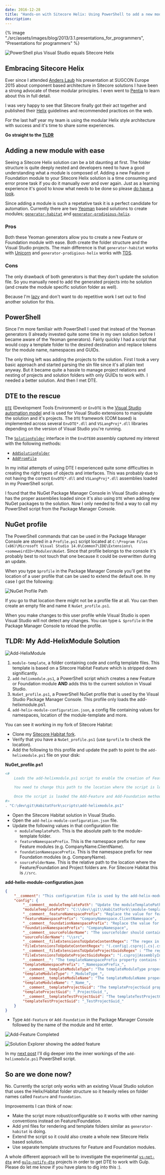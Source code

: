 ```yaml
---
date: 2016-12-28
title: "Hands-on with Sitecore Helix: Using PowerShell to add a new module"
description:
---
```


{% image "./src/assets/images/blog/2013/3.1.presentations_for_programmers", "Presentations for programmers" %}

![PowerShell plus Visual Studio equals Sitecore Helix](/articles/2016/20.1.powershell_vs_sitecore_helix.png)

## Embracing Sitecore Helix

Ever since I attended [Anders Laub](https://twitter.com/AndersLaub) his presentation at SUGCON Europe 2015 about component based architecture in Sitecore solutions I have been a strong advocate of these modular principles. 
I even went to [Pentia](http://www.pentia.net) to learn about this in full detail. 

I was very happy to see that Sitecore finally got their act together and published their [Helix](http://helix.sitecore.net/) guidelines and recommended practices on the web. 

For the last half year my team is using the modular Helix style architecture with success and it's time to share some experiences.

__Go straight to the [TLDR](#tldr-my-add-helixmodule-solution)__

## Adding a new module with ease

Seeing a Sitecore Helix solution can be a bit daunting at first. 
The folder structure is quite deeply nested and developers need to have a good understanding what a module is composed of.
Adding a new Feature or Foundation module to your Sitecore Helix solution is a time consuming and error prone task if you do it manually over and over again. 
Just as a learning experience it's good to know what needs to be done so please [do have a look](https://www.youtube.com/watch?v=4lC-SdYh4Xg). 

Since adding a module is such a repetative task it is a perfect candidate for automation. Currently there are two [Yeoman](http://yeoman.io/) based solutions to create modules; [`generator-habitat`](https://github.com/kamsar/generator-habitat) and [`generator-prodigious-helix`](https://github.com/mrodriguezr/generator-prodigious-helix).

### Pros

Both these Yeoman generators allow you to create a new Feature or Foundation module with ease. Both create the folder structure and the Visual Studio projects. 
The main difference is that `generator-habitat` works with [Unicorn](https://github.com/kamsar/Unicorn) and `generator-prodigious-helix` works with [TDS](http://www.teamdevelopmentforsitecore.com/).

### Cons

The only drawback of both generators is that they don't update the solution file. 
So you manually need to add the generated projects into he solution (and create the module specific solution folder as well).

Because I'm [lazy](http://threevirtues.com/) and don't want to do repetitive work I set out to find another solution for this. 

## PowerShell

Since I'm more familiair with PowerShell I used that instead of the Yeoman generators (I already invested quite some time in my own solution before I became aware of the Yeoman generators). 
Fairly quickly I had a script that would copy a template folder to the desired destination and replace tokens for the module name, namespaces and GUIDs. 

The only thing left was adding the projects to the solution. 
First I took a very basic approach and started parsing the sln file since it's all plain text anyway.
But it became quite a hassle to manage project relations and nesting of projects and solution folders with only GUIDs to work with.
I needed a better solution. And then I met DTE.

## DTE to the rescue

[`DTE`](http://stackoverflow.com/questions/17239760/what-is-the-visual-studio-dte) (Development Tools Environment) or `EnvDTE` is the [Visual Studio automation model](https://msdn.microsoft.com/en-us/library/envdte._dte.aspx) and is used for Visual Studio extensions to manipulate the solution and it's projects. The `DTE` framework (COM based) is implemented across several `EnvDTE*.dll` and `VSLangProj*.dll` libraries depending on the version of Visual Studio you're running.

The [`SolutionFolder`](https://msdn.microsoft.com/en-us/library/envdte80.solutionfolder.aspx) interface in the `EnvDTE80` assembly captured my interest with the following methods:

- [`AddSolutionFolder`](https://msdn.microsoft.com/en-us/library/envdte80.solutionfolder.addsolutionfolder.aspx)
- [`AddFromFile`](https://msdn.microsoft.com/en-us/library/envdte80.solutionfolder.addfromfile.aspx)

In my initial attempts of using DTE I experienced quite some difficulties in creating the right types of objects and interfaces. 
This was probably due to not having the correct `EnvDTE*.dll` and `VSLangProj*.dll` assemblies loaded in my PowerShell script.

I found that the NuGet Package Manager Console in Visual Studio already has the proper assemblies loaded since it's also using `DTE` when adding new NuGet packages to the solution.
Now I only needed to find a way to call my PowerShell script from the Package Manager Console.  

## NuGet profile

The PowerShell commands that can be used in the Package Manager Console are stored in a `Profile.ps1` script located at `C:\Program Files (x86)\Microsoft Visual Studio 14.0\Common7\IDE\Extensions\<someweirdID>\Modules\NuGet`.
Since that profile belongs to the console it's probably best to not touch that one because it could be overwritten during an update.

When you type `$profile` in the Package Manager Console you'll get the location of a user profile that can be used to extend the default one. 
In my case I got the following:

![NuGet Profile Path](/articles/2016/20.2.nuget_profile_path.png)

If you go to that location there might not be a profile file at all. You can then create an empty file and name it `NuGet_profile.ps1`. 

When you make changes to this user profile while Visual Studio is open Visual Studio will not detect any changes. You can type `& $profile` in the Package Manager Console to reload the profile.  

## TLDR: My Add-HelixModule Solution

![Add-HelixModule](/articles/2016/20.3.add_helixmodule.png)

1. `module-template`, a folder containing code and config template files. This template is based on a Sitecore Habitat Feature which is stripped down significantly.
2. `add-helixmodule.ps1`, a PowerShell script which creates a new Feature or Foundation module __AND__ adds this to the current solution in Visual Studio.
3. `NuGet_profile.ps1`, a PowerShell NuGet profile that is used by the Visual Studio Package Manager Console. This profile only loads the add-helixmodule.ps1.
4. `add-helix-module-configuration.json`, a config file containing values for namespaces, location of the module-template and more.

You can see it working in my fork of Sitecore Habitat:

- Clone my [Sitecore Habitat fork](https://github.com/marcduiker/Habitat).
- Verify that you have a `NuGet_profile.ps1` (use `$profile` to check the location).
- Add the following to this profile and update the path to point to the `add-helixmodule.ps1` file on your disk:

**NuGet_profile.ps1**

```powershell
<# 
    Loads the add-helixmodule.ps1 script to enable the creation of Feature and Foundation project in Sitecore Helix solutions.
    
    You need to change this path to the location where the script is located on your local machine. 
    
    Once the script is loaded the Add-Feature and Add-Foundation methods are available in the Package Manager Console in Visual Studio.
#>
. "C:\dev\git\HabitatFork\scripts\add-helixmodule.ps1"
```

- Open the Sitecore Habitat solution in Visual Studio.
- Open the `add-helix-module-configuration.json` file.
- Update the following values in that configuration file:
   - `moduleTemplatePath`. This is the absolute path to the module-template folder.
   - `featureNamespacePrefix`. This is the namespace prefix for new Feature modules (e.g. CompanyName.ClientName).
   - `foundationNamespacePrefix`. This is the namespace prefix for new Foundation modules (e.g. CompanyName).
   - `sourceFolderName`. This is the relative path to the location where the Feature/Foundation and Project folders are. For Sitecore Habitat this is `//src`.

**add-helix-module-configuration.json**

```json
{
	"__comment": "This configuration file is used by the add-helix-module.ps1 script which creates modules for Sitecore Helix solutions.",
	"config": {
		"__comment__moduleTemplatePath": "Update the moduleTemplatePath property to point to your module-template location.",
		"moduleTemplatePath": "C:\\dev\\git\\HabitatFork\\module-template",
		"__comment__featureNamespacePrefix": "Replace the value for featureNamespacePrefix with a suitable namespace prefix. The Feature.<ModuleName> will be appended by the script.",
		"featureNamespacePrefix": "CompanyNamespace.ClientNamespace",
		"__comment__foundationNamespacePrefix": "Replace the value for featureNamespacePrefix with a suitable namespace prefix. The Foundation.<ModuleName> will be appended by the script.",
		"foundationNamespacePrefix": "CompanyNamespace",
		"__comment__sourceFolderName": "The sourcefolder should contain the relative path (from the sln file folder) where the Feature, Foundation and Project folders are located. The Sitecore Habitat default is '\\src'.",
		"sourceFolderName": "\\src",
		"__comment__fileExtensionsToUpdateContentRegex": "The regex in the fileExtensionsToUpdateContentRegex property is used to find the files which contain tokens which will be replaced with new values by the script.",
		"fileExtensionsToUpdateContentRegex": "(.config|.csproj|.cs|.cshtml|.feature|.js|.nuspec|.role|.sitecore|.targets)$",
		"__comment__fileExtensionsToUpdateProjectGuidsRegex" : "The regex in the fileExtensionsToUpdateProjectGuidsRegex property is used to find the files which need to have VS project GUIDs inserted.",
		"fileExtensionsToUpdateProjectGuidsRegex": "(.csproj|AssemblyInfo.cs)$",
		"__comment__": "The templateNamespacePrefix property contains the token which will be replaced with the value from either featureNamespacePrefix or foundationNamespacePrefix.",
		"templateNamespacePrefix": "_NamespacePrefix_",
		"__comment__templateModuleType": "The templateModuleType property contains the token variable which will be replaced with Feature or Foundation.",
		"templateModuleType": "_ModuleType_",
		"__comment__templateModuleName": "The templateModuleName property contains the token which will be replace with the actual ModuleName.",
		"templateModuleName": "_Name_",
		"__comment__templateProjectGuid": "The templateProjectGuid property contains the token which will be replaced by a new GUID and used as VS module project identifier.",
		"templateProjectGuid": "_ProjectGuid_",
		"__comment__templateTestProjectGuid": "The templateTestProjectGuid property contains the token which will be replaced by a new GUID and used as VS test project identifier.",
		"templateTestProjectGuid": "_TestProjectGuid_"
	}
}
```

- Type `Add-Feature` or `Add-Foundation` in the Package Manager Console followed by the name of the module and hit enter. 

![Add-Feature Completed](/articles/2016/20.4.add_feature_completed.png)

![Solution Explorer showing the added feature](/articles/2016/20.5.solution_explorer.png)

In my [next post](/articles/hands-on-with-sitecore-helix-anatomy-add-helix-powershell-script) I'll dig deeper 
into the inner workings of the `add-helixmodule.ps1` PowerShell script.

## So are we done now?

No. Currently the script only works with an existing Visual Studio solution that uses the Helix/Habitat folder structure so it heavily relies on folder names called `Feature` and `Foundation`.

Improvements I can think of now: 

- Make the script more robust/configurable so it works with other naming conventions instead on Feature/Foundation. 
- Add yml files for rendering and template folders similar as `generator-habitat` is doing.
- Extend the script so it could also create a whole new Sitecore Helix based solution.
- Use separate template structures for Feature and Foundation modules. 

A whole different approach will be to investigate the experimental [`vs-net-dte`](https://github.com/elkdanger/vs-net-dte) and [`gulp-notify-dte`](https://github.com/elkdanger/gulp-notify-dte) projects in order to get DTE to work with Gulp. Please do let me know if you have plans to dig into this :).